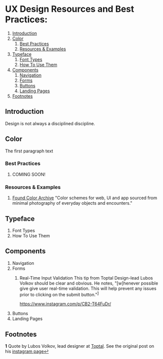 # UX Design Resources and Best Practices:
1. [Introduction](#introduction)
2. [Color](#color)
    1. [Best Practices](#color-bestPractices)
    2. [Resources & Examples](#color-resources)
3. [Typeface](#typeface)
    1. [Font Types](#typeface-fontTypes)
    2. [How To Use Them](#typeface-howToUseThem)
4. [Components](#compontents)
    1. [Navigation](#components-navigation)
    2. [Forms](#components-forms)
    3. [Buttons](#compontents-buttons)
    4. [Landing Pages](#components-landingPages)
4. [Footnotes](#footnotes)

## Introduction <a name="introduction"></a>
Design is not always a disciplined discipline. 

## Color <a name="color"></a>
The first paragraph text

### Best Practices <a name="color-bestPractices"></a>
1. COMING SOON!

### Resources & Examples <a name="color-resources"></a>

1. [Found Color Archive](https://foundcolor.co/)
    "Color schemes for web, UI and app sourced from minimal photography of everyday objects and encounters." 

## Typeface <a name="typeface"></a>
1. Font Types <a name="typeface-fontTypes"></a>
2. How To Use Them <a name="typeface-howToUseThem"></a>

## Components <a name="components"></a>
1. Navigation <a name="components-navigation"></a>
2. Forms <a name="components-forms"></a>
    1. Real-Time Input Validation
        This tip from Toptal Design-lead Lubos Volkov should be clear and obvious. He notes, "[w]henever possible give give user real-time validation. This will help prevent any issues prior to clicking on the submit button."<sup id="a1">[1](#f1)</sup>

        https://www.instagram.com/p/CB2-T64FuDr/
3. Buttons <a name="components-buttons"></a>
4. Landing Pages <a name="components-landingPages"></a>

## Footnotes <a name="footnotes"></a>
<b id="f1">1</b> Quote by Lubos Volkov, lead designer at [Toptal](https://www.toptal.com). See the original post on his [instagram page](https://www.instagram.com/p/CB2-T64FuDr/)[↩](#a1)
